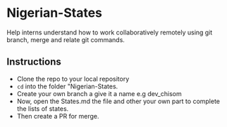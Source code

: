 # Nigerian-States

Help interns understand how to work collaboratively remotely using git branch, merge and relate git commands.

## Instructions

- Clone the repo to your local repository
- `cd` into the folder "Nigerian-States.
- Create your own branch a give it a name e.g dev_chisom
- Now, open the States.md the file and other your own part to complete the lists of states.
- Then create a PR for merge.
